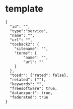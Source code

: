 # template
	{
	  "id": "",
	  "type":"service",
	  "name": "",
	  "url": "",
	  "tosback2": {
	  	"sitename": "",
	  	"terms": {
	  		"name": "",
	  		"url": ""
	  	}
	  },
	  "tosdr": {"rated": false},
	  "related": [""],
	  "keywords": "",
	  "freesoftware": true,
	  "dataexport": true,
	  "federated": true
	}
